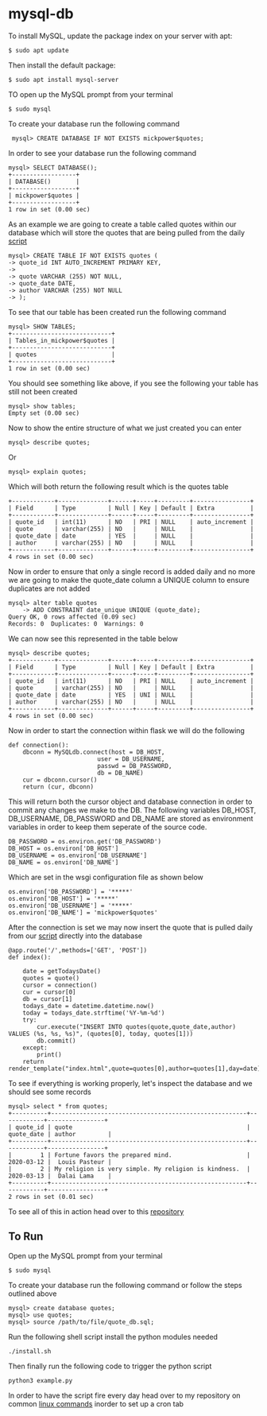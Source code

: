 # mysql-db

To install MySQL, update the package index on your server with apt:

    $ sudo apt update
    
Then install the default package:

    $ sudo apt install mysql-server
    
TO open up the MySQL prompt from your terminal

    $ sudo mysql

To create your database run the following command

     mysql> CREATE DATABASE IF NOT EXISTS mickpower$quotes;
       
In order to see your database run the following command

    mysql> SELECT DATABASE();
    +------------------+
    | DATABASE()       |
    +------------------+
    | mickpower$quotes |
    +------------------+
    1 row in set (0.00 sec)
    
    
As an example we are going to create a table called quotes within our database which will store the quotes that are being pulled from the daily [script](https://github.com/mikeyPower/web-scrapper)

    mysql> CREATE TABLE IF NOT EXISTS quotes (
    -> quote_id INT AUTO_INCREMENT PRIMARY KEY,
    -> 
    -> quote VARCHAR (255) NOT NULL,
    -> quote_date DATE,
    -> author VARCHAR (255) NOT NULL
    -> );
    
To see that our table has been created run the following command

    mysql> SHOW TABLES;
    +----------------------------+
    | Tables_in_mickpower$quotes |
    +----------------------------+
    | quotes                     |
    +----------------------------+
    1 row in set (0.00 sec)
    
You should see something like above, if you see the following your table has still not been created

    mysql> show tables;
    Empty set (0.00 sec)
    
    
Now to show the entire structure of what we just created you can enter

    mysql> describe quotes;
     
Or

    mysql> explain quotes;
    
Which will both return the following result which is the quotes table

    +------------+--------------+------+-----+---------+----------------+
    | Field      | Type         | Null | Key | Default | Extra          |
    +------------+--------------+------+-----+---------+----------------+
    | quote_id   | int(11)      | NO   | PRI | NULL    | auto_increment |
    | quote      | varchar(255) | NO   |     | NULL    |                |
    | quote_date | date         | YES  |     | NULL    |                |
    | author     | varchar(255) | NO   |     | NULL    |                |
    +------------+--------------+------+-----+---------+----------------+
    4 rows in set (0.00 sec)
    
    
Now in order to ensure that only a single record is added daily and no more we are going to make the quote_date column a UNIQUE column to ensure duplicates are not added

    mysql> alter table quotes
        -> ADD CONSTRAINT date_unique UNIQUE (quote_date);
    Query OK, 0 rows affected (0.09 sec)
    Records: 0  Duplicates: 0  Warnings: 0
    
We can now see this represented in the table below

    mysql> describe quotes;
    +------------+--------------+------+-----+---------+----------------+
    | Field      | Type         | Null | Key | Default | Extra          |
    +------------+--------------+------+-----+---------+----------------+
    | quote_id   | int(11)      | NO   | PRI | NULL    | auto_increment |
    | quote      | varchar(255) | NO   |     | NULL    |                |
    | quote_date | date         | YES  | UNI | NULL    |                |
    | author     | varchar(255) | NO   |     | NULL    |                |
    +------------+--------------+------+-----+---------+----------------+
    4 rows in set (0.00 sec)
    

Now in order to start the connection within flask we will do the following

    def connection():
        dbconn = MySQLdb.connect(host = DB_HOST,
                             user = DB_USERNAME,
                             passwd = DB_PASSWORD,
                             db = DB_NAME)
        cur = dbconn.cursor()
        return (cur, dbconn)
        
This will return both the cursor object and database connection in order to commit any changes we make to the DB. The following variables DB_HOST, DB_USERNAME, DB_PASSWORD and DB_NAME are stored as environment variables in order to keep them seperate of the source code.


    DB_PASSWORD = os.environ.get('DB_PASSWORD')
    DB_HOST = os.environ['DB_HOST']
    DB_USERNAME = os.environ['DB_USERNAME']
    DB_NAME = os.environ['DB_NAME']
    
Which are set in the wsgi configuration file as shown below


    os.environ['DB_PASSWORD'] = '*****'
    os.environ['DB_HOST'] = '*****'
    os.environ['DB_USERNAME'] = '*****'
    os.environ['DB_NAME'] = 'mickpower$quotes'
    
    
After the connection is set we may now insert the quote that is pulled daily from our [script](https://github.com/mikeyPower/web-scrapper) directly into the database

    @app.route('/',methods=['GET', 'POST'])
    def index():

        date = getTodaysDate()
        quotes = quote()
        cursor = connection()
        cur = cursor[0]
        db = cursor[1]
        todays_date = datetime.datetime.now()
        today = todays_date.strftime('%Y-%m-%d')
        try:
            cur.execute("INSERT INTO quotes(quote,quote_date,author) VALUES (%s, %s, %s)", (quotes[0], today, quotes[1]))
            db.commit()
        except:
            print()
        return render_template("index.html",quote=quotes[0],author=quotes[1],day=date)
        
 To see if everything is working properly, let's inspect the database and we should see some records
 
    mysql> select * from quotes;
    +----------+-------------------------------------------------------+------------+----------------+
    | quote_id | quote                                                 | quote_date | author         |
    +----------+-------------------------------------------------------+------------+----------------+
    |        1 | Fortune favors the prepared mind.                     | 2020-03-12 |  Louis Pasteur |
    |        2 | My religion is very simple. My religion is kindness.  | 2020-03-13 |  Dalai Lama    |
    +----------+-------------------------------------------------------+------------+----------------+
    2 rows in set (0.01 sec)
    
To see all of this in action head over to this [repository](https://github.com/mikeyPower/cv_site)


## To Run

Open up the MySQL prompt from your terminal

    $ sudo mysql

To create your database run the following command or follow the steps outlined above

    mysql> create database quotes;
    mysql> use quotes;
    mysql> source /path/to/file/quote_db.sql;

Run the following shell script install the python modules needed

    ./install.sh
    
Then finally run the following code to trigger the python script

    python3 example.py 
    
In order to have the script fire every day head over to my repository on common [linux commands](https://github.com/mikeyPower/bashing-away) inorder to set up a cron tab


